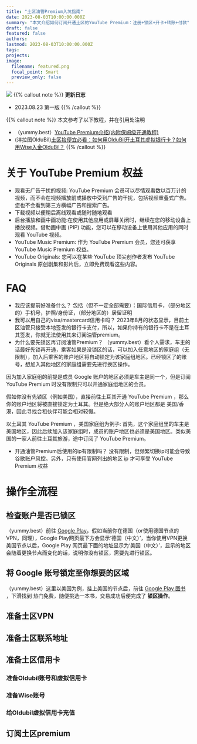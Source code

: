 ```yaml
---
title: "土区油管Premium入坑指南"
date: 2023-08-03T10:00:00.000Z
summary: "本文介绍如何订阅开通土区的YouTube Premium：注册+锁区+开卡+转账+付款"
draft: false
featured: false
authors:
lastmod: 2023-08-03T10:00:00.000Z
tags:
projects:
image:
  filename: featured.png
  focal_point: Smart
  preview_only: false
---
```

![](featured.png "")
{{% callout note %}} **更新日志**

* 2023.08.23 第一版
{{% /callout %}}

{{% callout note %}} 本文参考了以下教程，并在引用处注明

* （yummy.best）[YouTube Premium介绍(内附保姆级开通教程)](https://yummy.best/youtube/)
* (洋拉图OlduBil)[土区捡便宜必看：如何用OlduBil开土耳其虚拟银行卡？如何用Wise入金OlduBil？](https://youtu.be/J68nzGJwfWw)
{{% /callout %}}

  
# 关于 YouTube Premium 权益
* 观看无广告干扰的视频: YouTube Premium 会员可以尽情观看数以百万计的视频，而不会在视频播放前或播放中受到广告的干扰，包括视频重叠式广告。您也不会看到第三方横幅广告和搜索广告。
* 下载视频以便稍后离线观看或随时随地观看
* 后台播放和画中画功能:在使用其他应用或屏幕关闭时，继续在您的移动设备上播放视频。借助画中画 (PIP) 功能，您可以在移动设备上使用其他应用的同时观看 YouTube 视频。
* YouTube Music Premium: 作为 YouTube Premium 会员，您还可获享 YouTube Music Premium 权益。
* YouTube Originals: 您可以在某些 YouTube 顶尖创作者发布 YouTube Originals 原创剧集和影片后，立即免费观看这些内容。

# FAQ
* 我应该提前好准备什么？
  包括（但不一定全部需要）：国际信用卡，（部分地区的）手机号，护照/身份证，（部分地区的）居留证明
* 我可以用自己的visa/mastercard信用卡吗？
  2023年8月的状态显示，目前土区油管只接受本地签发的银行卡支付，所以，如果你持有的银行卡不是在土耳其签发，你就无法使用其来订阅油管premium。
* 为什么要先锁区再订阅油管Premium？
  （yummy.best）看个人需求，车主的话最好先锁再开通，乘客如果是没锁区的话，可以加入任意地区的家庭组（无限制），加入后乘客的账户地区将自动锁定为该家庭组地区。已经锁区了的账号，想加入其他地区的家庭组需要先进行换区操作。

因为加入家庭组的前提是成员 Google 账户的地区必须是车主是同一个，但是订阅  YouTube Premium 时没有限制只可以开通家庭组地区的会员。

假如你没有先锁区（例如美国），直接前往土耳其开通  YouTube Premium ，那么你的账户地区将被直接锁定为土耳其。但是绝大部分人的账户地区都是 美国/香港，因此寻找合租伙伴可能会相对较慢。

以土耳其 YouTube Premium ，美国家庭组为例子: 首先，这个家庭组里的车主是美国地区，因此后续加入该家庭组时，成员的账户地区也必须是美国地区。类似美国的一家人前往土耳其旅游，途中订阅了 YouTube Premium。
* 开通油管Premium后使用的ip有限制吗？
  没有限制，但频繁切换ip可能会导致谷歌账户风控。另外，只有使用官网列出的地区 ip 才可享受 YouTube Premium 权益

# 操作全流程
## 检查账户是否已锁区
（yummy.best）前往 [Google Play](https://play.google.com/settings)，假如当前你在德国（or使用德国节点的VPN，同理），Google Play网页最下方会显示‘德国（中文）’，当你使用VPN更换美国节点以后，Google Play 网页最下面的地址显示为‘美国（中文）’，显示的地区会随着更换节点而变化的话，说明你没有锁区，需要先进行锁区。
## 将 Google 账号锁定至你想要的区域
（yummy.best）这里以美国为例，挂上美国的节点后，前往 [Google Play 图书](https://play.google.com/store/books) ，下滑找到 热门免费，随便挑选一本书，交易成功后便完成了 **锁区操作**。
## 准备土区VPN

## 准备土区联系地址

## 准备土区信用卡
### 准备Oldubil账号和虚拟信用卡
### 准备Wise账号
### 给Oldubil虚拟信用卡充值

## 订阅土区premium
